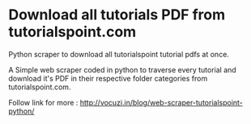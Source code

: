# Download all tutorials PDF from tutorialspoint.com
Python scraper to download all tutorialspoint tutorial pdfs at once.

A Simple web scraper coded in python to traverse every tutorial and download it's PDF in their respective folder categories from tutorialspoint.com.

Follow link for more : http://vocuzi.in/blog/web-scraper-tutorialspoint-python/
